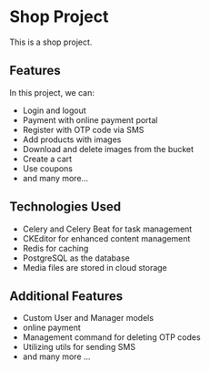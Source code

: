 # Shop Project

This is a shop project.

## Features

In this project, we can:

- Login and logout
- Payment with online payment portal
- Register with OTP code via SMS
- Add products with images
- Download and delete images from the bucket
- Create a cart
- Use coupons
- and many more...

## Technologies Used

- Celery and Celery Beat for task management
- CKEditor for enhanced content management
- Redis for caching
- PostgreSQL as the database
- Media files are stored in cloud storage

## Additional Features

- Custom User and Manager models
- online payment
- Management command for deleting OTP codes
- Utilizing utils for sending SMS
- and many more ...
